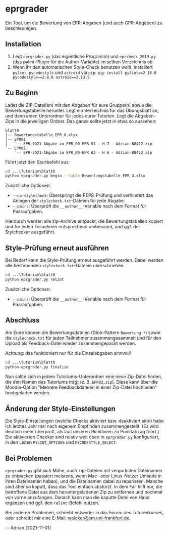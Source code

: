 # eprgrader

Ein Tool, um die Bewertung von EPR-Abgaben (und auch GPR-Abgaben) zu beschleunigen.

## Installation

1. Legt `eprgrader.py` (das eigentliche Programm) und `eprcheck_2019.py` (das pylint-Plugin für die
Author-Variable) im selben Verzeichnis ab.
2. Wenn ihr den automatischen Style-Check benutzen wollt, installiert `pylint`, `pycodestyle` 
   und `astroid` via `pip`:
   `pip install pylint==2.15.0 pycodestyle==2.8.0 astroid==2.13.5`

## Zu Beginn

Ladet die ZIP-Datei(en) mit den Abgaben für eure Gruppe(n) sowie die Bewertungstabellle herunter.
Legt ein Verzeichnis für das Übungsblatt an, und dann einen Unterordner für jedes eurer Tutorien.
Legt die Abgaben-Zips in die jeweiligen Ordner. Das ganze sollte jetzt in etwa so aussehen:

```
blatt0
|-- Bewertungstabelle_EPR_0.xlsx
|-- EPR01
|   `-- EPR-2021-Abgabe zu EPR_00-EPR 01 - H 7 - Adrian-88422.zip
`-- EPR02
    `-- EPR-2021-Abgabe zu EPR_00-EPR 02 - H 6 - Adrian-88422.zip
```

Führt jetzt den Startbefehl aus:
```cmd
cd ...\Tutorium\blatt0
python eprgrader.py begin --table Bewertungstabelle_EPR_4.xlsx
```

Zusätzliche Optionen:
* `--no-stylecheck`: Überspringt die PEP8-Prüfung und verhindert das Anlegen der `stylecheck.txt`-Dateien für jede Abgabe.
* `--pairs`: Überprüft die `__author__`-Variable nach dem Format für Paaraufgaben.

Hierdurch werden alle zip-Archive entpackt, die Bewertungstabellen kopiert und für jeden Teilnehmer
entsprechend umbenannt, und ggf. der Stylchecker ausgeführt.

## Style-Prüfung erneut ausführen

Bei Bedarf kann die Style-Prüfung erneut ausgeführt werden. Dabei werden alle bestehenden
`stylecheck.txt`-Dateien überschrieben.

```cmd
cd ...\Tutorium\blatt0
python eprgrader.py relint
```

Zusätzliche Optionen:
* `--pairs`: Überprüft die `__author__`-Variable nach dem Format für Paaraufgaben.

## Abschluss

Am Ende können die Bewertungsdateien (Glob-Pattern `Bewertung *`) sowie die `stylecheck.txt`
für jeden Teilnehmer zusammengesammelt und für den Upload als Feedback-Datei wieder zusammengepackt
werden.

Achtung: das funktioniert nur für die Einzelabgaben sinnvoll!

```cmd
cd ...\Tutorium\blatt0
python eprgrader.py finalise
```

Nun sollte sich in jedem Tutoriums-Unterordner eine neue Zip-Datei finden, die den Namen
des Tutoriums trägt (z. B. `EPR02.zip`). Diese kann über die Moodle-Option "Mehrere Feedbackdateien
in einer Zip-Datei hochladen" hochgeladen werden.

## Änderung der Style-Einstellungen

Die Style-Einstellungen (welche Checks aktiviert bzw. deaktiviert sind) habe ich letztes Jahr
mal nach eigenem Empfinden zusammengestellt. (Es wird deutlich mehr überprüft, als laut unseren
Richtlinien zu Punktabzug führt.) Die aktivierten Checker sind relativ weit oben in `eprgrader.py`
konfiguriert, in den Listen `PYLINT_OPTIONS` und `PYCODESTYLE_SELECT`.

## Bei Problemen

`eprgrader.py` gibt sich Mühe, auch zip-Dateien mit vergurksten Dateinamen zu entpacken (passiert
meistens, wenn Mac- oder Linux-Nutzer Umlaute in ihren Dateinamen haben), und die Dateinamen
dabei zu reparieren. Manche sind aber so kaputt, dass das Tool einfach abstürzt. In dem Fall
hilft nur, die betroffene Datei aus dem heruntergeladenen Zip zu entfernen und nochmal von vorne
anzufangen. Danach kann man die kaputte Datei von Hand ergänzen und ggf. den `relint`-Befehl nutzen.

Bei anderen Problemen, schreibt entweder in das Forum des Tutorenkurses, oder schreibt mir eine
E-Mail: [welcker@em.uni-frankfurt.de](mailto:welcker@em.uni-frankfurt.de).

-- Adrian [2021-11-01]